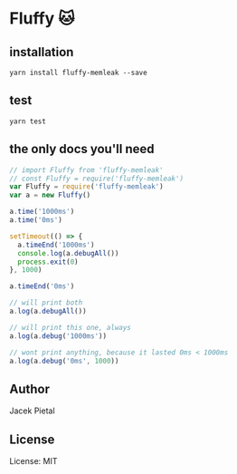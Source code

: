 # Fluffy 🐱

## installation

`yarn install fluffy-memleak --save`

## test

`yarn test`

## the only docs you'll need

```javascript
// import Fluffy from 'fluffy-memleak'
// const Fluffy = require('fluffy-memleak')
var Fluffy = require('fluffy-memleak')
var a = new Fluffy()

a.time('1000ms')
a.time('0ms')

setTimeout(() => {
  a.timeEnd('1000ms')
  console.log(a.debugAll())
  process.exit(0)
}, 1000)

a.timeEnd('0ms')

// will print both
a.log(a.debugAll())

// will print this one, always
a.log(a.debug('1000ms'))

// wont print anything, because it lasted 0ms < 1000ms
a.log(a.debug('0ms', 1000))
```

## Author

Jacek Pietal

## License

License: MIT
